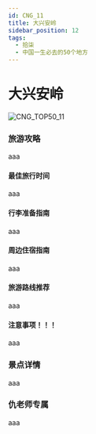 ```yaml
---
id: CNG_11
title: 大兴安岭
sidebar_position: 12
tags:
  - 拾柒
  - 中国一生必去的50个地方
---
```


# 大兴安岭

![CNG\_TOP50\_11](https://github.com/AzraelQAQ/my-docusaurus-site/blob/master/img/love/CNG\_TOP50/11.png)

### 旅游攻略

aaa

#### 最佳旅行时间

aaa

#### 行李准备指南

aaa

#### 周边住宿指南

aaa

#### 旅游路线推荐

aaa

#### 注意事项！！！

aaa

### 景点详情

aaa

### 仇老师专属

aaa
